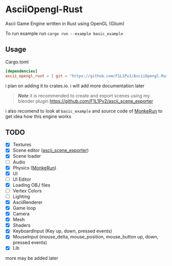 # AsciiOpengl-Rust

Ascii Game Engine written in Rust using OpenGL (Glium)

To run example run `cargo run --example basic_example`


## Usage

Cargo.toml
```toml
[dependencies]
ascii_opengl_rust = { git = "https://github.com/F1L1Pv2/AsciiOpengl-Rust " }
```
i plan on adding it to crates.io.
i will add more documentation later

> ***Note***
> it is recommended to create and export scenes using my blender plugin https://github.com/F1L1Pv2/ascii_scene_exporter

i also recomend to look at `basic_example` and source code of [MonkeRun](https://github.com/F1L1Pv2/MonkeRun) to get idea how this engine works

## TODO

- [x] Textures
- [x] Scene editor ([ascii_scene_exporter](https://github.com/F1L1Pv2/ascii_scene_exporter))
- [x] Scene loader
- [ ] Audio
- [x] Physics ([MonkeRun](https://github.com/F1L1Pv2/MonkeRun))
- [x] UI
- [ ] UI Editor
- [x] Loading OBJ files
- [ ] Vertex Colors
- [ ] Lighting
- [x] AsciiRenderer
- [x] Game loop
- [x] Camera
- [x] Mesh
- [x] Shaders
- [x] KeyboardInput (Key up, down, pressed events)
- [x] MouseInput (mouse_delta, mouse_position, mouse_button up, down, pressed events)
- [x] Lib

more may be added later
